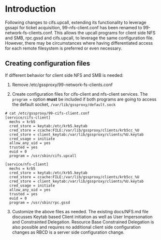 # Introduction

Following changes to cifs.upcall, extending its functionality to leverage gssapi for ticket acquisition, 99-nfs-client.conf has been renamed to 99-network-fs-clients.conf. This allows the upcall programs for client side NFS and SMB, rpc.gssd and cifs.upcall, to leverage the same configuration file. However, there may be circumstances where having differentiated access for each remote filesystem is preferred or even necessary.

## Creating configuration files

If different behavior for client side NFS and SMB is needed:

1) Remove /etc/gssproxy/99-network-fs-clients.conf

2) Create configuration files for cifs-client and nfs-client services. The `program =` option **must** be included if both programs are going to access the default socket, `/var/lib/gssproxy/default.sock`

~~~~
# cat /etc/gssproxy/99-cifs-client.conf
[service/cifs-client]
  mechs = krb5
  cred_store = keytab:/etc/krb5.keytab
  cred_store = ccache:FILE:/var/lib/gssproxy/clients/krb5cc_%U
  cred_store = client_keytab:/var/lib/gssproxy/clients/%U.keytab
  cred_usage = initiate
  allow_any_uid = yes
  trusted = yes
  euid = 0
  program = /usr/sbin/cifs.upcall
~~~~

~~~~
[service/nfs-client]
  mechs = krb5
  cred_store = keytab:/etc/krb5.keytab
  cred_store = ccache:FILE:/var/lib/gssproxy/clients/krb5cc_%U
  cred_store = client_keytab:/var/lib/gssproxy/clients/%U.keytab
  cred_usage = initiate
  allow_any_uid = yes
  trusted = yes
  euid = 0
  program = /usr/sbin/rpc.gssd
~~~~

3) Customize the above files as needed. The existing docs/NFS.md file discusses Keytab based Client initiation as well as User Impersonation and Constrainted Delegation. Resource Base Constrained Delegation is also possible and requires no additional client side configuration changes as RBCD is a server side configuration change.
